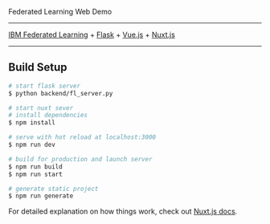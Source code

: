 Federated Learning Web Demo
***

[IBM Federated Learning](https://github.com/IBM/federated-learning-lib) + [Flask](https://flask.palletsprojects.com/en/1.1.x/) + [Vue.js](https://cn.vuejs.org/) + [Nuxt.js](https://nuxtjs.org/)

***

## Build Setup

``` bash
# start flask server
$ python backend/fl_server.py

# start nuxt sever
# install dependencies
$ npm install

# serve with hot reload at localhost:3000
$ npm run dev

# build for production and launch server
$ npm run build
$ npm run start

# generate static project
$ npm run generate
```

For detailed explanation on how things work, check out [Nuxt.js docs](https://nuxtjs.org).

